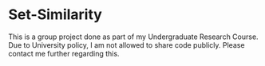 # Set-Similarity
This is a group project done as part of my Undergraduate Research Course. Due to University policy, I am not allowed to share code publicly. Please contact me further regarding this.
